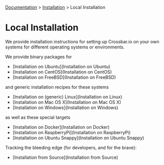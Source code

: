 [Documentation](.) > [Installation](Installation) > Local Installation

# Local Installation

We provide installation instructions for setting up Crossbar.io on your own systems for different operating systems or environments.

We provide binary packages for

* [Installation on Ubuntu](Installation on Ubuntu)
* [Installation on CentOS](Installation on CentOS)
* [Installation on FreeBSD](Installation on FreeBSD)

and generic installation recipes for these systems

* [Installation on (generic) Linux](Installation on Linux)
* [Installation on Mac OS X](Installation on Mac OS X)
* [Installation on Windows](Installation on Windows)

as well as these special targets

* [Installation on Docker](Installation on Docker)
* [Installation on RaspberryPi](Installation on RaspberryPi)
* [Installation on Ubuntu Snappy](Installation on Ubuntu Snappy)

Tracking the bleeding edge (for developers, and for the brave):

* [Installation from Source](Installation from Source)
